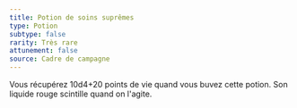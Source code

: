 ```yaml
---
title: Potion de soins suprêmes
type: Potion
subtype: false
rarity: Très rare
attunement: false
source: Cadre de campagne
---
```

Vous récupérez 10d4+20 points de vie quand vous buvez cette potion. Son liquide rouge scintille quand on l'agite.
